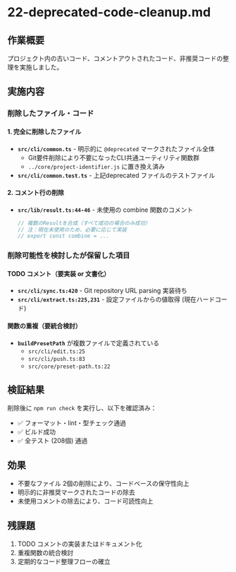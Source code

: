 # 22-deprecated-code-cleanup.md

## 作業概要
プロジェクト内の古いコード、コメントアウトされたコード、非推奨コードの整理を実施しました。

## 実施内容

### 削除したファイル・コード

#### 1. 完全に削除したファイル
- **`src/cli/common.ts`** - 明示的に `@deprecated` マークされたファイル全体
  - Git要件削除により不要になったCLI共通ユーティリティ関数群
  - `../core/project-identifier.js` に置き換え済み
- **`src/cli/common.test.ts`** - 上記deprecated ファイルのテストファイル

#### 2. コメント行の削除
- **`src/lib/result.ts:44-46`** - 未使用の combine 関数のコメント
  ```typescript
  // 複数のResultを合成（すべて成功の場合のみ成功）
  // 注：現在未使用のため、必要に応じて実装
  // export const combine = ...
  ```

### 削除可能性を検討したが保留した項目

#### TODO コメント（要実装 or 文書化）
- **`src/cli/sync.ts:420`** - Git repository URL parsing 実装待ち
- **`src/cli/extract.ts:225,231`** - 設定ファイルからの値取得 (現在ハードコード)

#### 関数の重複（要統合検討）
- **`buildPresetPath`** が複数ファイルで定義されている
  - `src/cli/edit.ts:25`
  - `src/cli/push.ts:83` 
  - `src/core/preset-path.ts:22`

## 検証結果
削除後に `npm run check` を実行し、以下を確認済み：
- ✅ フォーマット・lint・型チェック通過
- ✅ ビルド成功
- ✅ 全テスト (208個) 通過

## 効果
- 不要なファイル 2個の削除により、コードベースの保守性向上
- 明示的に非推奨マークされたコードの除去
- 未使用コメントの除去により、コード可読性向上

## 残課題
1. TODO コメントの実装またはドキュメント化
2. 重複関数の統合検討
3. 定期的なコード整理フローの確立